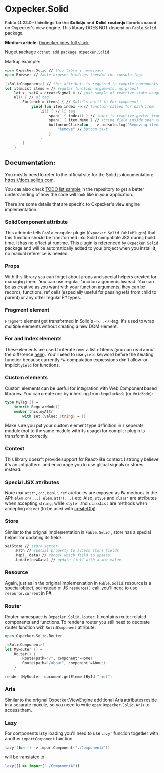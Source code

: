 ---
---
# Oxpecker.Solid

Fable (4.23.0+) bindings for the **Solid.js** and **Solid-router.js** libraries based on Oxpecker's view engine. This library DOES NOT depend on `Fable.Solid` package.

**Medium article**: [Oxpecker goes full stack](https://medium.com/@lanayx/oxpecker-goes-full-stack-45beb1f3da34)

[Nuget package](https://www.nuget.org/packages/Oxpecker.Solid) `dotnet add package Oxpecker.Solid`

Markup example:

```fsharp
open Oxpecker.Solid // this library namespace
open Browser // Fable browser bindings (needed for console.log)

[<SolidComponent>] // this attribute is required to compile components to JSX that Solid understands
let itemList items = // regular function arguments, no props!
    let x, setX = createSignal 0 // just sample of reactive state usage
    ul() { // ul tag
        For(each = items) { // Solid's built-in For component
            yield fun item index -> // function called for each item
                li() { // li tag
                    span() { index() } // index is reactive getter from Solid
                    span() { item.Name } // string field inside span tag
                    button(onClick=fun _ -> console.log("Removing item...")) { // onClick event handler
                        "Remove" // button text
                    }
                }
        }
    }
```

## Documentation:

You mostly need to refer to the official site for the Solid.js documentation: https://docs.solidjs.com.

You can also check [TODO list sample](https://github.com/Lanayx/Oxpecker/tree/develop/examples/TodoList) in the repository to get a better understanding of how the code will look like in your application.

There are some details that are specific to Oxpecker's view engine implementation:

### SolidComponent attribute

This attribute tells `Fable` compiler plugin (`Oxpecker.Solid.FablePlugin`) that this function should be transformed into Solid compatible JSX during build time. It has no effect at runtime. This plugin is referenced by `Oxpecker.Solid` package and will be automatically added to your project when you install it, no manual reference is needed.

### Props

With this library you can forget about props and special helpers created for managing them. You can use regular function arguments instead. You can be as creative as you want with your function arguments, they can be records, functions, ref cells (especially useful for passing refs from child to parent) or any other regular F# types.

### Fragment element

`Fragment` element get transformed in Solid's `<>...</>`tag. It's used to wrap multiple elements without creating a new DOM element.

### For and Index elements

These elements are used to iterate over a list of items (you can read about the difference [here](https://www.solidjs.com/guides/faq#why-shouldnt-i-use-map-in-my-template-and-whats-the-difference-between-for-and-index)). You'll need to use `yield` keyword before the iterating function because currently F# computation expressions don't allow for implicit `yield` for functions.

### Custom elements
Custom elements can be useful for integration with Web Component based libraries. You can create one by inheriting from `RegularNode` (or `VoidNode`):
```fsharp
type MyTag () =
    inherit RegularNode()
    member this.myAttr
        with set (value: string) = ()
```
Make sure you put your custom element type definition in a seperate module (not to the same module with its usage) for compiler plugin to transform it correctly.

### Context

This library doesn't provide support for React-like context. I strongly believe it's an antipattern, and encourage you to use global signals or stores instead.

### Special JSX attributes

Note that `attr:`, `on:`, `bool:`, `ref` attributes are exposed as F# methods in the API: `elem.on(...)`, `elem.attr(...)` etc. Also, `style` and `class'` are attributes when accepting `string`, while `style'` and `classList` are methods when accepting `object` (to be used with [createObj](https://fable.io/docs/javascript/features.html#createobj)).

### Store

Similar to the original implementation in `Fable.Solid` , store has a special helper for updating its fields:
```fsharp
setStore // store setter
    .Path // special property to access store fields
    .Map(_.data) // choose which field to update
    .Update(newData) // update field with a new value
```

### Resource

Again, just as in the original implementation in `Fable.Solid`, resource is a special object, so instead of JS `resource()` call, you'll need to use `resource.current` in F#.



### Router

Router namespace is `Oxpecker.Solid.Router`. It contains router related components and functions. To render a router you still need to decorate router function with `SolidComponent` attribute:
```fsharp
open Oxpecker.Solid.Router

[<SolidComponent>]
let MyRouter () =
    Router() {
        Route(path="/", component'=Home)
        Route(path="/about", component'=About)
    }

render (MyRouter, document.getElementById "root")
```

### Aria

Similar to the original Oxpecker.ViewEngine additional Aria attributes reside in a separate module, so you need to write `open Oxpecker.Solid.Aria` to access them.


### Lazy
For components lazy loading you'll need to use `lazy'` function together with another `importComponent` function.
```fsharp
lazy'(fun () -> importComponent("./ComponentA"))
```
will be translated to

```js
lazy(() => import("./ComponentA"))
```
